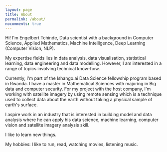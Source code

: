 ```yaml
---
layout: page
title: About
permalink: /about/
nocomments: true
---
```


Hi! I'm Engelbert Tchinde, Data scientist with a background in Computer Science,  Applied Mathematics, Machine Intelligence, Deep Learning (Computer Vision, NLP).

My expertise fields lies in data analysis, data visualisation, statistical learning, data engineering and data modelling. However, I am interested in a range of topics involving technical know-how.

Currently, I'm part of the Ishango.ai Data Science fellowship program based in Rwanda. I have a master in Mathematical Sciences with majoring in Big data and computer security.  For my project with the host company, I'm working with satellite imagery by using remote sensing which is a technique used to collect data about the earth without taking a physical sample of earth's surface.

I aspire work in an industry that is interested in building model and data analysis where he can apply his data science, machine learning, computer vision and satellite imagery analysis skill.

I like to learn new things. 

My hobbies: I like to run, read, watching movies, listening music. 
